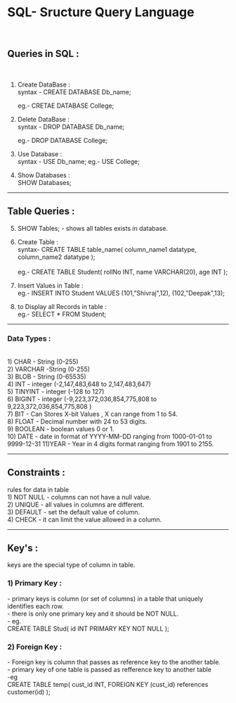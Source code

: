 <h1>SQL- Sructure Query Language</h1> <br>

<h2>Queries in SQL :</h2> <br>

1. Create DataBase : <br>
   syntax - CREATE DATABASE Db_name; <br>

   eg.- CRETAE DATABASE College; <br>

2. Delete DataBase : <br>
   syntax - DROP DATABASE Db_name; <br>

   eg.- DROP DATABASE College; <br>

3. Use Database : <br>
   syntax - USE Db_name;
   eg.- USE College;

4) Show Databases : <br>
   SHOW Databases;

<hr>
 <h2>Table Queries :</h2>

5. SHOW Tables; - shows all tables exists in database. <br>

6) Create Table : <br>
   syntax- CREATE TABLE table_name(
   column_name1 datatype,
   column_name2 datatype
   ); <br><br>
   eg.- CREATE TABLE Student(
   rollNo INT,
   name VARCHAR(20),
   age INT
   );
   <br>

7) Insert Values in Table : <br>
   eg.- INSERT INTO Student
   VALUES
   (101,"Shivraj",12),
   (102,"Deepak",13); <br>

8) to Display all Records in table : <br>
eg.- SELECT \* FROM Student;
<hr>

<h3>Data Types :</h3> <br>
    1) CHAR - String (0-255) <br>
    2) VARCHAR -String (0-255) <br>
    3) BLOB - String (0-65535) <br>
    4) INT - integer (-2,147,483,648 to 2,147,483,647) <br>
    5) TINYINT - integer (-128 to 127)<br>
    6) BIGINT - integer (-9,223,372,036,854,775,808 to 9,223,372,036,854,775,808 ) <br>
    7) BIT - Can Stores X-bit Values , X can range from 1 to 54. <br>
    8) FLOAT - Decimal number with 24 to 53 digits.<br>
    9) BOOLEAN - boolean values 0 or 1. <br>
    10) DATE - date in format of YYYY-MM-DD ranging from 1000-01-01 to 9999-12-31
    11)YEAR - Year in 4 digits format ranging from 1901 to 2155.
<hr>

<h2>Constraints :</h2> rules for data in table
<br>
    1) NOT NULL - columns can not have a null value. <br>
    2) UNIQUE - all values in columns are different.  <br> 
    3) DEFAULT - set the default value of column.  <br>
    4) CHECK - it can limit the value allowed in a column. <br>
<hr>
<h2>Key's :</h2>keys are the special type of column in table. <br>
<h3>1) Primary Key :</h3> 
    - primary keys is column (or set of columns) in a table that uniquely identifies each row. <br>
    - there is only one primary key and it should be NOT NULL. <br>
    - eg.  <br>
         CREATE TABLE Stud(
            id INT PRIMARY KEY 
            NOT NULL 
         );
<h3>2) Foreign Key :</h3>
    - Foreign key is column that passes as reference key to the another table.<br>
    - primary key of one table is passed as refference key to another table <br>
    -eg <br>
    CREATE TABLE temp(
      cust_id INT,
      FOREIGN KEY (cust_id) references customer(id)
    );
